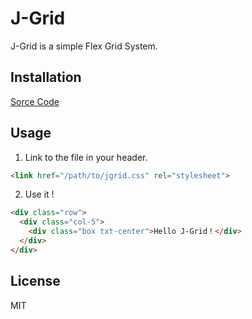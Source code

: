 # J-Grid

J-Grid is a simple Flex Grid System.

## Installation

[Sorce Code]('')

## Usage
1. Link to the file in your header.

```html
<link href="/path/to/jgrid.css" rel="stylesheet">
```

2. Use it !

```html
<div class="row">
  <div class="col-5">
    <div class="box txt-center">Hello J-Grid！</div>
  </div> 
</div> 
```

## License

MIT

